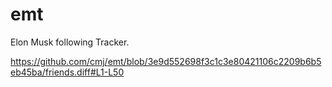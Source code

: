 # emt
Elon Musk following Tracker.

https://github.com/cmj/emt/blob/3e9d552698f3c1c3e80421106c2209b6b5eb45ba/friends.diff#L1-L50
